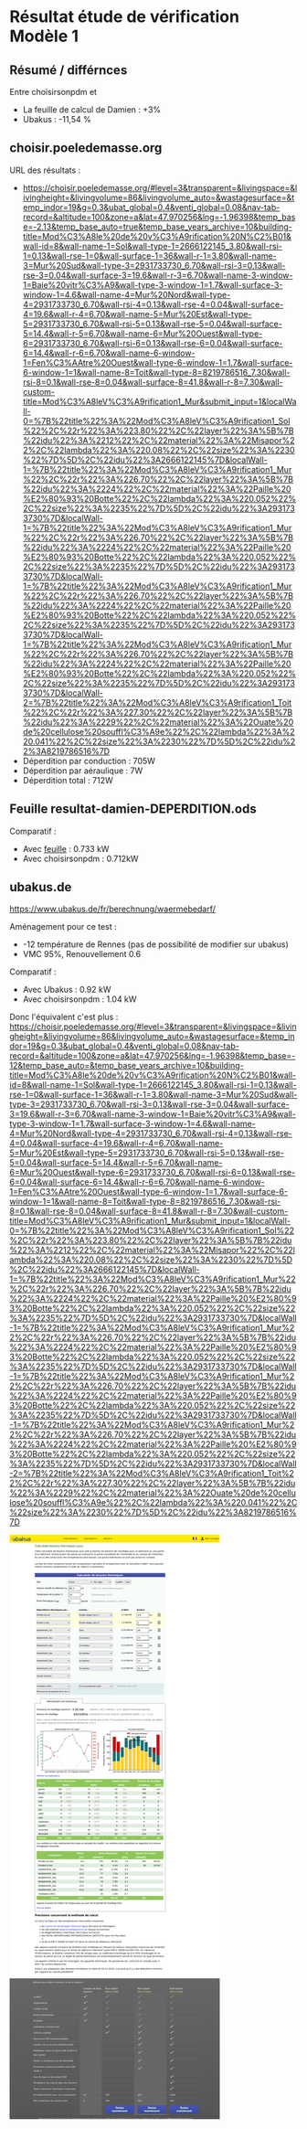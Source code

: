 # Résultat étude de vérification Modèle 1

## Résumé / différnces

Entre choisirsonpdm et 

* La feuille de calcul de Damien : +3%
* Ubakus : -11,54 %

## choisir.poeledemasse.org

URL des résultats : 

* https://choisir.poeledemasse.org/#level=3&transparent=&livingspace=&livingheight=&livingvolume=86&livingvolume_auto=&wastagesurface=&temp_indor=19&g=0.3&ubat_global=0.4&venti_global=0.08&nav-tab-record=&altitude=100&zone=a&lat=47.970256&lng=-1.96398&temp_base=-2.13&temp_base_auto=true&temp_base_years_archive=10&building-title=Mod%C3%A8le%20de%20v%C3%A9rification%20N%C2%B01&wall-id=8&wall-name-1=Sol&wall-type-1=2666122145_3.80&wall-rsi-1=0.13&wall-rse-1=0&wall-surface-1=36&wall-r-1=3.80&wall-name-3=Mur%20Sud&wall-type-3=2931733730_6.70&wall-rsi-3=0.13&wall-rse-3=0.04&wall-surface-3=19.6&wall-r-3=6.70&wall-name-3-window-1=Baie%20vitr%C3%A9&wall-type-3-window-1=1.7&wall-surface-3-window-1=4.6&wall-name-4=Mur%20Nord&wall-type-4=2931733730_6.70&wall-rsi-4=0.13&wall-rse-4=0.04&wall-surface-4=19.6&wall-r-4=6.70&wall-name-5=Mur%20Est&wall-type-5=2931733730_6.70&wall-rsi-5=0.13&wall-rse-5=0.04&wall-surface-5=14.4&wall-r-5=6.70&wall-name-6=Mur%20Ouest&wall-type-6=2931733730_6.70&wall-rsi-6=0.13&wall-rse-6=0.04&wall-surface-6=14.4&wall-r-6=6.70&wall-name-6-window-1=Fen%C3%AAtre%20Ouest&wall-type-6-window-1=1.7&wall-surface-6-window-1=1&wall-name-8=Toit&wall-type-8=8219786516_7.30&wall-rsi-8=0.1&wall-rse-8=0.04&wall-surface-8=41.8&wall-r-8=7.30&wall-custom-title=Mod%C3%A8leV%C3%A9rification1_Mur&submit_input=1&localWall-0=%7B%22title%22%3A%22Mod%C3%A8leV%C3%A9rification1_Sol%22%2C%22r%22%3A%223.80%22%2C%22layer%22%3A%5B%7B%22idu%22%3A%2212%22%2C%22material%22%3A%22Misapor%22%2C%22lambda%22%3A%220.08%22%2C%22size%22%3A%2230%22%7D%5D%2C%22idu%22%3A2666122145%7D&localWall-1=%7B%22title%22%3A%22Mod%C3%A8leV%C3%A9rification1_Mur%22%2C%22r%22%3A%226.70%22%2C%22layer%22%3A%5B%7B%22idu%22%3A%2224%22%2C%22material%22%3A%22Paille%20%E2%80%93%20Botte%22%2C%22lambda%22%3A%220.052%22%2C%22size%22%3A%2235%22%7D%5D%2C%22idu%22%3A2931733730%7D&localWall-1=%7B%22title%22%3A%22Mod%C3%A8leV%C3%A9rification1_Mur%22%2C%22r%22%3A%226.70%22%2C%22layer%22%3A%5B%7B%22idu%22%3A%2224%22%2C%22material%22%3A%22Paille%20%E2%80%93%20Botte%22%2C%22lambda%22%3A%220.052%22%2C%22size%22%3A%2235%22%7D%5D%2C%22idu%22%3A2931733730%7D&localWall-1=%7B%22title%22%3A%22Mod%C3%A8leV%C3%A9rification1_Mur%22%2C%22r%22%3A%226.70%22%2C%22layer%22%3A%5B%7B%22idu%22%3A%2224%22%2C%22material%22%3A%22Paille%20%E2%80%93%20Botte%22%2C%22lambda%22%3A%220.052%22%2C%22size%22%3A%2235%22%7D%5D%2C%22idu%22%3A2931733730%7D&localWall-1=%7B%22title%22%3A%22Mod%C3%A8leV%C3%A9rification1_Mur%22%2C%22r%22%3A%226.70%22%2C%22layer%22%3A%5B%7B%22idu%22%3A%2224%22%2C%22material%22%3A%22Paille%20%E2%80%93%20Botte%22%2C%22lambda%22%3A%220.052%22%2C%22size%22%3A%2235%22%7D%5D%2C%22idu%22%3A2931733730%7D&localWall-2=%7B%22title%22%3A%22Mod%C3%A8leV%C3%A9rification1_Toit%22%2C%22r%22%3A%227.30%22%2C%22layer%22%3A%5B%7B%22idu%22%3A%2229%22%2C%22material%22%3A%22Ouate%20de%20cellulose%20souffl%C3%A9e%22%2C%22lambda%22%3A%220.041%22%2C%22size%22%3A%2230%22%7D%5D%2C%22idu%22%3A8219786516%7D
* Déperdition par conduction : 705W
* Déperdition par aéraulique : 7W
* Déperdition total : 712W

## Feuille resultat-damien-DEPERDITION.ods

Comparatif : 

* Avec [feuille](resultat-damien-DEPERDITION.ods) : 0.733 kW
* Avec choisirsonpdm : 0.712kW

## ubakus.de

https://www.ubakus.de/fr/berechnung/waermebedarf/

Aménagement pour ce test :

* -12 température de Rennes (pas de possibilité de modifier sur ubakus)
* VMC 95%, Renouvellement 0.6

Comparatif : 

* Avec Ubakus : 0.92 kW
* Avec choisirsonpdm : 1.04 kW 

Donc l'équivalent c'est plus : https://choisir.poeledemasse.org/#level=3&transparent=&livingspace=&livingheight=&livingvolume=86&livingvolume_auto=&wastagesurface=&temp_indor=19&g=0.3&ubat_global=0.4&venti_global=0.08&nav-tab-record=&altitude=100&zone=a&lat=47.970256&lng=-1.96398&temp_base=-12&temp_base_auto=&temp_base_years_archive=10&building-title=Mod%C3%A8le%20de%20v%C3%A9rification%20N%C2%B01&wall-id=8&wall-name-1=Sol&wall-type-1=2666122145_3.80&wall-rsi-1=0.13&wall-rse-1=0&wall-surface-1=36&wall-r-1=3.80&wall-name-3=Mur%20Sud&wall-type-3=2931733730_6.70&wall-rsi-3=0.13&wall-rse-3=0.04&wall-surface-3=19.6&wall-r-3=6.70&wall-name-3-window-1=Baie%20vitr%C3%A9&wall-type-3-window-1=1.7&wall-surface-3-window-1=4.6&wall-name-4=Mur%20Nord&wall-type-4=2931733730_6.70&wall-rsi-4=0.13&wall-rse-4=0.04&wall-surface-4=19.6&wall-r-4=6.70&wall-name-5=Mur%20Est&wall-type-5=2931733730_6.70&wall-rsi-5=0.13&wall-rse-5=0.04&wall-surface-5=14.4&wall-r-5=6.70&wall-name-6=Mur%20Ouest&wall-type-6=2931733730_6.70&wall-rsi-6=0.13&wall-rse-6=0.04&wall-surface-6=14.4&wall-r-6=6.70&wall-name-6-window-1=Fen%C3%AAtre%20Ouest&wall-type-6-window-1=1.7&wall-surface-6-window-1=1&wall-name-8=Toit&wall-type-8=8219786516_7.30&wall-rsi-8=0.1&wall-rse-8=0.04&wall-surface-8=41.8&wall-r-8=7.30&wall-custom-title=Mod%C3%A8leV%C3%A9rification1_Mur&submit_input=1&localWall-0=%7B%22title%22%3A%22Mod%C3%A8leV%C3%A9rification1_Sol%22%2C%22r%22%3A%223.80%22%2C%22layer%22%3A%5B%7B%22idu%22%3A%2212%22%2C%22material%22%3A%22Misapor%22%2C%22lambda%22%3A%220.08%22%2C%22size%22%3A%2230%22%7D%5D%2C%22idu%22%3A2666122145%7D&localWall-1=%7B%22title%22%3A%22Mod%C3%A8leV%C3%A9rification1_Mur%22%2C%22r%22%3A%226.70%22%2C%22layer%22%3A%5B%7B%22idu%22%3A%2224%22%2C%22material%22%3A%22Paille%20%E2%80%93%20Botte%22%2C%22lambda%22%3A%220.052%22%2C%22size%22%3A%2235%22%7D%5D%2C%22idu%22%3A2931733730%7D&localWall-1=%7B%22title%22%3A%22Mod%C3%A8leV%C3%A9rification1_Mur%22%2C%22r%22%3A%226.70%22%2C%22layer%22%3A%5B%7B%22idu%22%3A%2224%22%2C%22material%22%3A%22Paille%20%E2%80%93%20Botte%22%2C%22lambda%22%3A%220.052%22%2C%22size%22%3A%2235%22%7D%5D%2C%22idu%22%3A2931733730%7D&localWall-1=%7B%22title%22%3A%22Mod%C3%A8leV%C3%A9rification1_Mur%22%2C%22r%22%3A%226.70%22%2C%22layer%22%3A%5B%7B%22idu%22%3A%2224%22%2C%22material%22%3A%22Paille%20%E2%80%93%20Botte%22%2C%22lambda%22%3A%220.052%22%2C%22size%22%3A%2235%22%7D%5D%2C%22idu%22%3A2931733730%7D&localWall-1=%7B%22title%22%3A%22Mod%C3%A8leV%C3%A9rification1_Mur%22%2C%22r%22%3A%226.70%22%2C%22layer%22%3A%5B%7B%22idu%22%3A%2224%22%2C%22material%22%3A%22Paille%20%E2%80%93%20Botte%22%2C%22lambda%22%3A%220.052%22%2C%22size%22%3A%2235%22%7D%5D%2C%22idu%22%3A2931733730%7D&localWall-2=%7B%22title%22%3A%22Mod%C3%A8leV%C3%A9rification1_Toit%22%2C%22r%22%3A%227.30%22%2C%22layer%22%3A%5B%7B%22idu%22%3A%2229%22%2C%22material%22%3A%22Ouate%20de%20cellulose%20souffl%C3%A9e%22%2C%22lambda%22%3A%220.041%22%2C%22size%22%3A%2230%22%7D%5D%2C%22idu%22%3A8219786516%7D

![](Resultat.assets/ubakus-1bis.png)